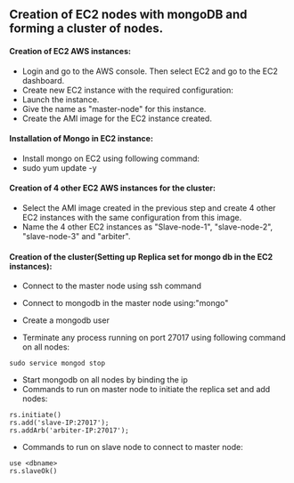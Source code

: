 ## Creation of EC2 nodes with mongoDB and forming a cluster of nodes.

#### Creation of EC2 AWS instances:
  - Login and go to the AWS console. Then select EC2 and go to the EC2 dashboard.
  - Create new EC2 instance with the required configuration:
  - Launch the instance.
  - Give the name as "master-node" for this instance.
  - Create the AMI image for the EC2 instance created.
  
#### Installation of Mongo in EC2 instance:
  - Install mongo on EC2 using following command:
  - sudo yum update -y  
  
#### Creation of 4 other EC2 AWS instances for the cluster:
  - Select the AMI image created in the previous step and create 4 other EC2 instances with the same configuration from this image.
  - Name the 4 other EC2 instances as "Slave-node-1", "slave-node-2", "slave-node-3" and "arbiter".

#### Creation of the cluster(Setting up Replica set for mongo db in the EC2 instances):
  - Connect to the master node using ssh command
  - Connect to mongodb in the master node using:"mongo"
  - Create a mongodb user
  
  - Terminate any process running on port 27017 using following command on all nodes:
```
sudo service mongod stop
```
  - Start mongodb on all nodes by binding the ip
  - Commands to run on master node to initiate the replica set and add nodes:
```
rs.initiate()
rs.add('slave-IP:27017');
rs.addArb('arbiter-IP:27017');
```
- Commands to run on slave node to connect to master node:
```
use <dbname>
rs.slaveOk()
```
